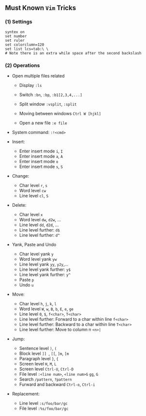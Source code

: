 ## Must Known `Vim` Tricks

### (1) Settings

```
syntex on
set number
set ruler
set colorclumn=120
set list lcs=tab:\ \ 
# Note there is an extra while space after the second backslash
```

### (2) Operations

- Open multiple files related

  - Display `:ls` 
  - Switch `:bn`, `:bp`, `:b1[2,3,4,...]` 

  - Split window `:vsplit`, `:split` 
  - Moving between windows `Ctrl W [hjkl]` 
  - Open a new file `:e file` 

- System command: `:!<cmd>` 

- Insert: 
  - Enter insert mode `i`, `I` 
  - Enter insert mode `a`, `A` 
  - Enter insert mode `o` 
  - Enter insert mode `s`, `S` 

- Change:
  - Char level `r`, `s` 
  - Word level `cw` 
  - Line level `cl`, `S` 

- Delete: 
  - Char level `x` 
  - Word level `dw`, `d2w`, ...
  - Line level `dd`, `d2d`, ...
  - Line level further: `d$` 
  - Line level further: `d^` 

- Yank, Paste and Undo
  - Char level yank `y` 
  - Word level yank `yw` 
  - Line level yank `yy`, `y2y`,...
  - Line level yank further: `y$` 
  - Line level yank further: `y^` 
  - Paste `p` 
  - Undo `u` 

- Move: 
  - Char level `h`, `j`, `k`, `l` 
  - Word level `W`, `w`, `B`, `b`, `E`, `e`, `ge` 
  - Line level `0`, `$`, `f<char>`, `T<char>` 
  - Line level further: Forward to a char within line `f<char>` 
  - Line level further: Backward to a char within line `T<char>` 
  - Line level further: Move to column n `<n>|` 

- Jump: 
  - Sentence level `)`, `(`
  - Block level `]] `, `[[`, `]m`, `[m` 
  - Paragraph level `}`, `{` 
  - Screen level `H`, `M`, `L` 
  - Screen level `Ctrl-U`, `Ctrl-D` 
  - File level `:<line num>`, `<line num>G` `gg`, `G` 
  - Search `/pattern`, `?pattern` 
  - Furward and backward `Ctrl-o`, `Ctrl-i` 

- Replacement:
  - Line level `:s/foo/bar/gc` 
  - File level `:%s/foo/bar/gc` 

